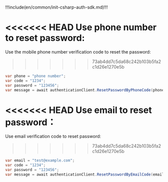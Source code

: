 !!!include(en/common/init-csharp-auth-sdk.md)!!!

<<<<<<< HEAD
Use phone number to reset password:
=======
Use the mobile phone number verification code to reset the password:
>>>>>>> 73ab4dd7c5da68c242b103b5fa2c1d26e1270e5b

```csharp
var phone = "phone number";
var code = "1234";
var password = "123456";
var message = await authenticationClient.ResetPasswordByPhoneCode(phone, code, password);
```

<<<<<<< HEAD
Use email to reset password：
=======
Use email verification code to reset password:
>>>>>>> 73ab4dd7c5da68c242b103b5fa2c1d26e1270e5b

```csharp
var email = "test@example.com";
var code = "1234";
var password = "123456";
var message = await authenticationClient.ResetPasswordByEmailCode(email, code, password);
```
